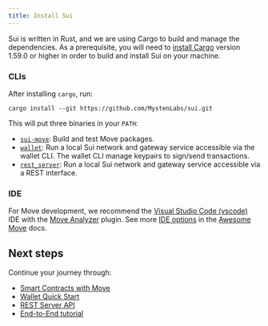 ```yaml
---
title: Install Sui
---
```


Sui is written in Rust, and we are using Cargo to build and manage the
dependencies.  As a prerequisite, you will need to [install
Cargo](https://doc.rust-lang.org/cargo/getting-started/installation.html)
version 1.59.0 or higher in order to build and install Sui on your machine.

### CLIs

After installing `cargo`, run:

```shell
cargo install --git https://github.com/MystenLabs/sui.git
```

This will put three binaries in your `PATH`:
* [`sui-move`](move.md): Build and test Move packages.
* [`wallet`](wallet.md): Run a local Sui network and gateway service accessible via the wallet CLI. The wallet CLI manage keypairs to sign/send transactions.
* [`rest_server`](rest-api.md): Run a local Sui network and gateway service accessible via a REST interface.

### IDE
For Move development, we recommend the [Visual Studio Code (vscode)](https://code.visualstudio.com/) IDE with the [Move Analyzer](https://marketplace.visualstudio.com/items?itemName=move.move-analyzer) plugin. See more [IDE options](https://github.com/MystenLabs/awesome-move#ides) in the [Awesome Move](https://github.com/MystenLabs/awesome-move) docs.

## Next steps

Continue your journey through:

* [Smart Contracts with Move](move.md)
* [Wallet Quick Start](wallet.md)
* [REST Server API](rest-api.md)
* [End-to-End tutorial](../explore/tutorials.md)
